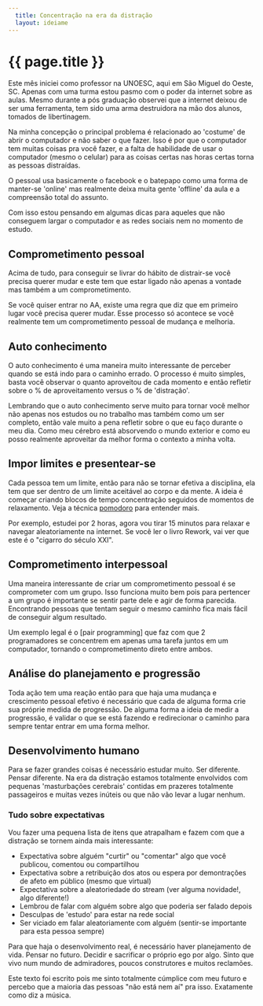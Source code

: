 ```yaml
---
  title: Concentração na era da distração
  layout: ideiame
---
```


# {{ page.title }}

Este mês iniciei como professor na UNOESC, aqui em São Miguel do Oeste, SC. Apenas com uma turma estou pasmo com o poder da internet sobre as aulas. Mesmo durante a pós graduação observei que a internet deixou de ser uma ferramenta, tem sido uma arma destruidora na mão dos alunos, tomados de libertinagem.

Na minha concepção o principal problema é relacionado ao 'costume' de abrir o computador e não saber o que fazer. Isso é por que o computador tem muitas coisas pra você fazer, e a falta de habilidade de usar o computador (mesmo o celular) para as coisas certas nas horas certas torna as pessoas distraídas.

O pessoal usa basicamente o facebook e o batepapo como uma forma de manter-se 'online' mas realmente deixa muita gente 'offline' da aula e a compreensão total do assunto.

Com isso estou pensando em algumas dicas para aqueles que não conseguem largar o computador e as redes sociais nem no momento de estudo.

## Comprometimento pessoal

Acima de tudo, para conseguir se livrar do hábito de distrair-se você precisa querer mudar e este tem que estar ligado não apenas a vontade mas também a um comprometimento.

Se você quiser entrar no AA, existe uma regra que diz que em primeiro lugar você precisa querer mudar. Esse processo só acontece se você realmente tem um comprometimento pessoal de mudança e melhoria.

## Auto conhecimento

O auto conhecimento é uma maneira muito interessante de perceber quando se está indo para o caminho errado. O processo é muito simples, basta você observar o quanto aproveitou de cada momento e então refletir sobre o % de aproveitamento versus o % de 'distração'.

Lembrando que o auto conhecimento serve muito para tornar você melhor não apenas nos estudos ou no trabalho mas também como um ser completo, então vale muito a pena refletir sobre o que eu faço durante o meu dia. Como meu cérebro está absorvendo o mundo exterior e como eu posso realmente aproveitar da melhor forma o contexto a minha volta.

## Impor limites e presentear-se

Cada pessoa tem um limite, então para não se tornar efetiva a disciplina, ela tem que ser dentro de um limite aceitável ao corpo e da mente. A ideia é começar criando blocos de tempo concentração seguidos de momentos de relaxamento. Veja a técnica [pomodoro] para entender mais.

Por exemplo, estudei por 2 horas, agora vou tirar 15 minutos para relaxar e navegar aleatoriamente na internet. Se você ler o livro Rework, vai ver que este é o "cigarro do século XXI".

## Comprometimento interpessoal

Uma maneira interessante de criar um comprometimento pessoal é se comprometer com um grupo. Isso funciona muito bem pois para pertencer a um grupo é importante se sentir parte dele e agir de forma parecida. Encontrando pessoas que tentam seguir o mesmo caminho fica mais fácil de conseguir algum resultado.

Um exemplo legal é o [pair programming] que faz com que 2 programadores se concentrem em apenas uma tarefa juntos em um computador, tornando o comprometimento direto entre ambos.

## Análise do planejamento e progressão

Toda ação tem uma reação então para que haja uma mudança e crescimento pessoal efetivo é necessário que cada de alguma forma crie sua próprie medida de progressão. De alguma forma a ideia de medir a progressão, é validar o que se está fazendo e redirecionar o caminho para sempre tentar entrar em uma forma melhor.

## Desenvolvimento humano

Para se fazer grandes coisas é necessário estudar muito. Ser diferente. Pensar diferente. Na era da distração estamos totalmente envolvidos com pequenas 'masturbações cerebrais' contidas em prazeres totalmente passageiros e muitas vezes inúteis ou que não vão levar a lugar nenhum.

### Tudo sobre expectativas

Vou fazer uma pequena lista de itens que atrapalham e fazem com que a distração se tornem ainda mais interessante:

* Expectativa sobre alguém "curtir" ou "comentar" algo que você publicou, comentou ou compartilhou
* Expectativa sobre a retribuição dos atos ou espera por demontrações de afeto em público (mesmo que virtual)
* Expectativa sobre a aleatoriedade do stream (ver alguma novidade!, algo diferente!)
* Lembrou de falar com alguém sobre algo que poderia ser falado depois
* Desculpas de 'estudo' para estar na rede social
* Ser viciado em falar aleatoriamente com alguém (sentir-se importante para esta pessoa sempre)

Para que haja o desenvolvimento real, é necessário haver planejamento de vida. Pensar no futuro. Decidir e sacrificar o próprio ego por algo. Sinto que vivo num mundo de admiradores, poucos construtores e muitos reclamões.

Este texto foi escrito pois me sinto totalmente cúmplice com meu futuro e percebo que a maioria das pessoas "não está nem aí" pra isso. Exatamente como diz a música.

[pair_programming]: /2012/05/23/disciplina-no-home-office.html
[pomodoro]: /2010/05/18/iteracao-legal.html
